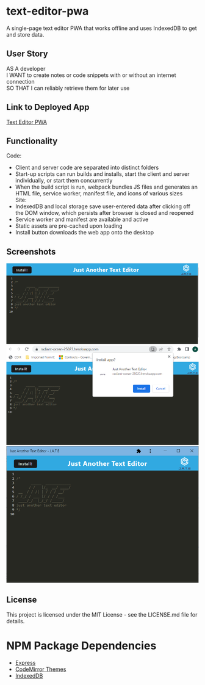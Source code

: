 # text-editor-pwa
A single-page text editor PWA that works offline and uses IndexedDB to get and store data.

## User Story
AS A developer  
I WANT to create notes or code snippets with or without an internet connection  
SO THAT I can reliably retrieve them for later use

## Link to Deployed App
[Text Editor PWA](https://radiant-ocean-25023.herokuapp.com/)

## Functionality
Code:  
* Client and server code are separated into distinct folders
* Start-up scripts can run builds and installs, start the client and server individually, or start them concurrently
* When the build script is run, webpack bundles JS files and generates an HTML file, service worker, manifest file, and icons of various sizes  
Site:
* IndexedDB and local storage save user-entered data after clicking off the DOM window, which persists after browser is closed and reopened
* Service worker and manifest are available and active
* Static assets are pre-cached upon loading
* Install button downloads the web app onto the desktop

## Screenshots
<img src="./images/Screenshot1.png">
<img src="./images/Screenshot2.png">
<img src="./images/Screenshot3.png">

## License
This project is licensed under the MIT License - see the LICENSE.md file for details.

# NPM Package Dependencies
- [Express](https://www.npmjs.com/package/express)  
- [CodeMirror Themes](https://www.npmjs.com/package/code-mirror-themes)
- [IndexedDB](https://www.npmjs.com/package/idb)
